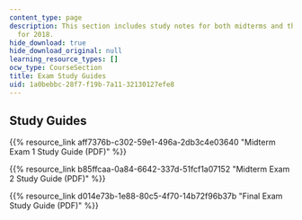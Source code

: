 ```yaml
---
content_type: page
description: This section includes study notes for both midterms and the final exam
  for 2018.
hide_download: true
hide_download_original: null
learning_resource_types: []
ocw_type: CourseSection
title: Exam Study Guides
uid: 1a0bebbc-28f7-f19b-7a11-32130127efe8
---
```


Study Guides
------------

{{% resource_link aff7376b-c302-59e1-496a-2db3c4e03640 "Midterm Exam 1 Study Guide (PDF)" %}}

{{% resource_link b85ffcaa-0a84-6642-337d-51fcf1a07152 "Midterm Exam 2 Study Guide (PDF)" %}}

{{% resource_link d014e73b-1e88-80c5-4f70-14b72f96b37b "Final Exam Study Guide (PDF)" %}}